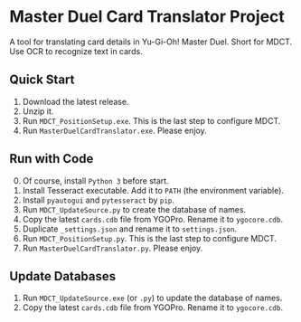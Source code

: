 # Master Duel Card Translator Project
A tool for translating card details in Yu-Gi-Oh! Master Duel. Short for MDCT. Use OCR to recognize text in cards.

## Quick Start
1. Download the latest release.
2. Unzip it.
3. Run `MDCT_PositionSetup.exe`. This is the last step to configure MDCT.
4. Run `MasterDuelCardTranslator.exe`. Please enjoy.

## Run with Code
0. Of course, install `Python 3` before start.
1. Install Tesseract executable. Add it to `PATH` (the environment variable).
2. Install `pyautogui` and `pytesseract` by `pip`.
3. Run `MDCT_UpdateSource.py` to create the database of names.
4. Copy the latest `cards.cdb` file from YGOPro. Rename it to `ygocore.cdb`.
5. Duplicate `_settings.json` and rename it to `settings.json`.
6. Run `MDCT_PositionSetup.py`. This is the last step to configure MDCT.
7. Run `MasterDuelCardTranslator.py`. Please enjoy.

## Update Databases
1. Run `MDCT_UpdateSource.exe` (or `.py`) to update the database of names.
2. Copy the latest `cards.cdb` file from YGOPro. Rename it to `ygocore.cdb`.
